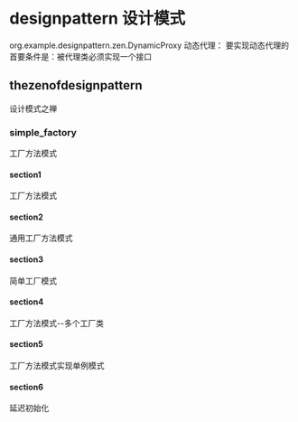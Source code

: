 # designpattern 设计模式

org.example.designpattern.zen.DynamicProxy 动态代理：
要实现动态代理的首要条件是：被代理类必须实现一个接口




## thezenofdesignpattern

设计模式之禅

### simple_factory

工厂方法模式

#### section1

工厂方法模式

#### section2

通用工厂方法模式

#### section3

简单工厂模式

#### section4

工厂方法模式--多个工厂类

#### section5

工厂方法模式实现单例模式

#### section6

延迟初始化